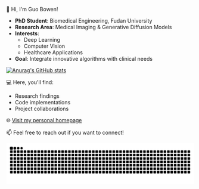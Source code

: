 👋 Hi, I'm Guo Bowen!  
- **PhD Student**: Biomedical Engineering, Fudan University  
- **Research Area**: Medical Imaging & Generative Diffusion Models  
- **Interests**:  
  - Deep Learning  
  - Computer Vision  
  - Healthcare Applications  
- **Goal**: Integrate innovative algorithms with clinical needs

<!-- GitHub Stats -->
[![Anurag's GitHub stats](https://github-readme-stats.vercel.app/api?username=gbone3176)](https://github.com/anuraghazra/github-readme-stats)
  
💻 Here, you'll find:  
- Research findings  
- Code implementations  
- Project collaborations  

🌐 [Visit my personal homepage](https://gbone3176.github.io/)  

📫 Feel free to reach out if you want to connect!

<picture>
  <source media="(prefers-color-scheme: dark)" srcset="https://github.com/Gbone3176/Gbone3176/blob/output/github-contribution-grid-snake-dark.svg">
  <source media="(prefers-color-scheme: light)" srcset="https://github.com/Gbone3176/Gbone3176/blob/output/github-contribution-grid-snake.svg">
  <img alt="github contribution grid snake animation" src="https://github.com/Gbone3176/Gbone3176/blob/output/github-contribution-grid-snake.svg">
</picture>
            
